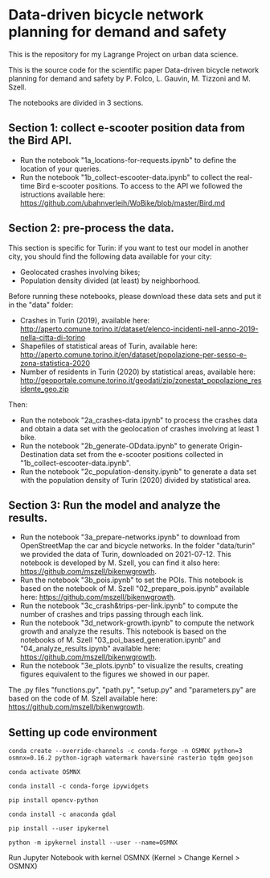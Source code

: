 # Data-driven bicycle network planning for demand and safety

This is the repository for my Lagrange Project on urban data science. 

This is the source code for the scientific paper Data-driven bicycle network planning for demand and safety by P. Folco, L. Gauvin, M. Tizzoni and M. Szell.

The notebooks are divided in 3 sections.

## Section 1: collect e-scooter position data from the Bird API.
* Run the notebook "1a_locations-for-requests.ipynb" to define the location of your queries.
* Run the notebook "1b_collect-escooter-data.ipynb" to collect the real-time Bird e-scooter positions. To access to the API we followed the istructions available here: https://github.com/ubahnverleih/WoBike/blob/master/Bird.md

## Section 2: pre-process the data.
This section is specific for Turin: if you want to test our model in another city, you should find the following data available for your city:
* Geolocated crashes involving bikes;
* Population density divided (at least) by neighborhood.

Before running these notebooks, please download these data sets and put it in the "data" folder:
* Crashes in Turin (2019), available here: http://aperto.comune.torino.it/dataset/elenco-incidenti-nell-anno-2019-nella-citta-di-torino
* Shapefiles of statistical areas of Turin, available here: http://aperto.comune.torino.it/en/dataset/popolazione-per-sesso-e-zona-statistica-2020
* Number of residents in Turin (2020) by statistical areas, available here: http://geoportale.comune.torino.it/geodati/zip/zonestat_popolazione_residente_geo.zip

Then:
* Run the notebook "2a_crashes-data.ipynb" to process the crashes data and obtain a data set with the geolocation of crashes involving at least 1 bike.
* Run the notebook "2b_generate-ODdata.ipynb" to generate Origin-Destination data set from the e-scooter positions collected in "1b_collect-escooter-data.ipynb".
* Run the notebook "2c_population-density.ipynb" to generate a data set with the population density of Turin (2020) divided by statistical area.

## Section 3: Run the model and analyze the results.
* Run the notebook "3a_prepare-networks.ipynb" to download from OpenStreetMap the car and bicycle networks. In the folder "data/turin" we provided the data of Turin, downloaded on 2021-07-12. This notebook is developed by M. Szell, you can find it also here: https://github.com/mszell/bikenwgrowth.
* Run the notebook "3b_pois.ipynb" to set the POIs. This notebook is based on the notebook of M. Szell "02_prepare_pois.ipynb" available here: https://github.com/mszell/bikenwgrowth.
* Run the notebook "3c_crash&trips-per-link.ipynb" to compute the number of crashes and trips passing through each link. 
* Run the notebook "3d_network-growth.ipynb" to compute the network growth and analyze the results. This notebook is based on the notebooks of M. Szell "03_poi_based_generation.ipynb" and "04_analyze_results.ipynb" available here: https://github.com/mszell/bikenwgrowth.
* Run the notebook "3e_plots.ipynb" to visualize the results, creating figures equivalent to the figures we showed in our paper.

The .py files "functions.py", "path.py", "setup.py" and "parameters.py" are based on the code of M. Szell available here: https://github.com/mszell/bikenwgrowth.


## Setting up code environment
`conda create --override-channels -c conda-forge -n OSMNX python=3 osmnx=0.16.2 python-igraph watermark haversine rasterio tqdm geojson`

`conda activate OSMNX`

`conda install -c conda-forge ipywidgets`

`pip install opencv-python`

`conda install -c anaconda gdal`

`pip install --user ipykernel`

`python -m ipykernel install --user --name=OSMNX`

Run Jupyter Notebook with kernel OSMNX (Kernel > Change Kernel > OSMNX)
